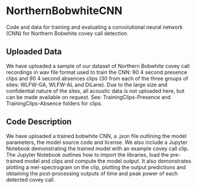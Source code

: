 # NorthernBobwhiteCNN
Code and data for training and evaluating a convolutional neural network (CNN) for Northern Bobwhite covey call detection.

## Uploaded Data
We have uploaded a sample of our dataset of Northern Bobwhite covey call recordings in wav file format used to train the CNN: 90 4 second presence clips and 90 4 second absences clips (30 from each of the three groups of sites: WLFW-GA, WLFW-AL and DiLane). Due to the large size and confidential nature of the sites, all acoustic data is not uploaded here, but can be made available on request. See: TrainingClips-Presence and TrainingClips-Absence folders for clips.

## Code Description
We have uploaded a trained bobwhite CNN, a .json file outlining the model parameters, the model source code and license. We also include a Jupyter Notebook demonstrating the trained model with an example covey call clip. The Jupyter Notebook outlines how to import the libraries, load the pre-trained model and clips and compute the model output. It also demonstrates plotting a mel-spectrogram on the clip, plotting the output predictions and obtaining the post-processing outputs of time and peak power of each detected covey call.
